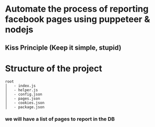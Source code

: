 # Automate the process of reporting facebook pages using puppeteer & nodejs
## Kiss Principle (Keep it simple, stupid)

# Structure of the project
```
root
│   - index.js
│   - helper.js
│   - config.json
│   - pages.json
│   - cookies.json
│   - package.json
```

### we will have a list of pages to report in the DB
